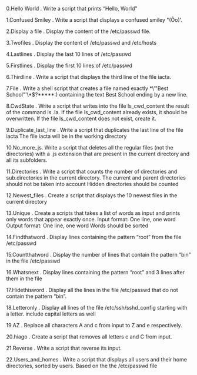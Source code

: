 0.Hello World . Write a script that prints “Hello, World"

1.Confused Smiley . Write a script that displays a confused smiley "(Ôo)'.

2.Display a file  . Display the content of the /etc/passwd file.

3.Twofiles . Display the content of /etc/passwd and /etc/hosts

4.Lastlines . Display the last 10 lines of /etc/passwd

5.Firstlines . Display the first 10 lines of /etc/passwd

6.Thirdline . Write a script that displays the third line of the file iacta. 

7.File . Write a shell script that creates a file named exactly \*\\'"Best School"\'\\*$\?\*\*\*\*\*:) containing the text Best School ending by a new line.

8.CwdState . Write a script that writes into the file ls_cwd_content the result of the command ls .la. If the file ls_cwd_content already exists, it should be overwritten. If the file ls_cwd_content does not exist, create it.

9.Duplicate_last_line . Write a script that duplicates the last line of the file iacta The file iacta will be in the working directory

10.No_more_js. Write a script that deletes all the regular files (not the directories) with a .js extension that are present in the current directory and all its subfolders.

11.Directories . Write a script that counts the number of directories and sub.directories in the current directory. The current and parent directories should not be taken into account Hidden directories should be counted

12.Newest_files . Create a script that displays the 10 newest files in the current directory

13.Unique . Create a scripts that takes a list of words as input and prints only words that appear exactly once. Input format: One line, one word Output format: One line, one word Words should be sorted

14.Findthatword . Display lines containing the pattern “root” from the file /etc/passwd 

15.Countthatword . Display the number of lines that contain the pattern “bin” in the file /etc/passwd

16.Whatsnext . Display lines containing the pattern “root” and 3 lines after them in the file

17.Hidethisword . Display all the lines in the file /etc/passwd that do not contain the pattern “bin”.

18.Letteronly . Display all lines of the file /etc/ssh/sshd_config starting with a letter. include capital letters as well

19.AZ . Replace all characters A and c from input to Z and e respectively.

20.hiago . Create a script that removes all letters c and C from input.

21.Reverse . Write a script that reverse its input.

22.Users_and_homes . Write a script that displays all users and their home directories, sorted by users. Based on the the /etc/passwd file

